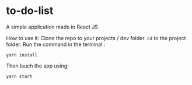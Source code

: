 # to-do-list
A simple application made in React JS

How to use it:
Clone the repo to your projects / dev folder.
`cd` to the project folder.
Run the command in the terminal :

    yarn install
  
  Then lauch the app using:
    
    yarn start
